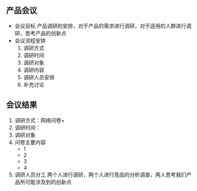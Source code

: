 ## 产品会议

- 会议目标
  产品调研的安排，对于产品的需求进行调研，对于适用的人群进行调研，思考产品的创新点
- 会议流程安排
  1. 调研方式
  2. 调研时间
  3. 调研对象
  4. 调研内容
  5. 调研人员安排
  6. 补充讨论

## 会议结果
1. 调研方式：网络问卷+
2. 调研时间：
3. 调研对象
4. 问卷主要内容
	- 1
	- 2
	- 3
	- 4
5. 调研人员分工
两个人进行调研，两个人进行竞品的分析调查，两人思考我们产品所可能涉及到的创新点
